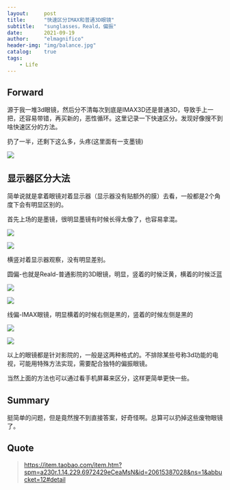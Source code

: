 ```yaml
---
layout:     post
title:      "快速区分IMAX和普通3D眼镜"
subtitle:   "sunglasses，Reald，偏振"
date:       2021-09-19
author:     "elmagnifico"
header-img: "img/balance.jpg"
catalog:    true
tags:
    - Life
---
```


## Forward

源于我一堆3d眼镜，然后分不清每次到底是IMAX3D还是普通3D，导致手上一把，还容易带错，再买新的，恶性循环。这里记录一下快速区分。发现好像搜不到啥快速区分的方法。

扔了一半，还剩下这么多，头疼(这里面有一支墨镜)

![](http://img.elmagnifico.tech:9514/static/upload/elmagnifico/1uQyaMTOemXs6Nc.png)

## 显示器区分大法

简单说就是拿着眼镜对着显示器（显示器没有贴额外的膜）去看，一般都是2个角度下会有明显区别的。



首先上场的是墨镜，很明显墨镜有时候长得太像了，也容易拿混。

![](http://img.elmagnifico.tech:9514/static/upload/elmagnifico/1D4rv3oI7hyn9Za.png)

![](http://img.elmagnifico.tech:9514/static/upload/elmagnifico/IXA8RPge5GQz3HD.png)

横竖对着显示器观察，没有明显差别。



圆偏-也就是Reald-普通影院的3D眼镜，明显，竖着的时候泛黄，横着的时候泛蓝

![](http://img.elmagnifico.tech:9514/static/upload/elmagnifico/FqAblENZ8nKipOQ.png)

![](http://img.elmagnifico.tech:9514/static/upload/elmagnifico/RKzILdt2MrCNe1W.png)



线偏-IMAX眼镜，明显横着的时候右侧是黑的，竖着的时候左侧是黑的

![](http://img.elmagnifico.tech:9514/static/upload/elmagnifico/DWYoTndvcgkEUuj.png)

![](http://img.elmagnifico.tech:9514/static/upload/elmagnifico/TLeH3A8DgYJftOj.png)

以上的眼镜都是针对影院的，一般是这两种格式的。不排除某些号称3d功能的电视，可能用特殊方法实现，需要配合独特的偏振眼镜。

当然上面的方法也可以通过看手机屏幕来区分，这样更简单更快一些。



## Summary

挺简单的问题，但是竟然搜不到直接答案，好奇怪啊。总算可以扔掉这些废物眼镜了。



## Quote

>https://item.taobao.com/item.htm?spm=a230r.1.14.229.6972429eCeaMsN&id=20615387028&ns=1&abbucket=12#detail


